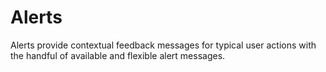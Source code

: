 # Alerts

Alerts provide contextual feedback messages for typical user actions with the handful of available and flexible alert messages.
